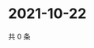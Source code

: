 # 2021-10-22

共 0 条

<!-- BEGIN WEIBO -->
<!-- 最后更新时间 Fri Oct 22 2021 18:15:24 GMT+0800 (China Standard Time) -->

<!-- END WEIBO -->
